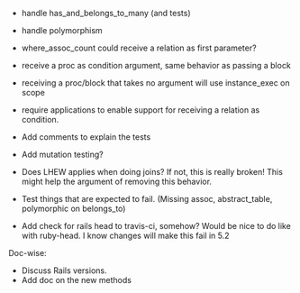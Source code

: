 * handle has_and_belongs_to_many (and tests)
* handle polymorphism
* where_assoc_count could receive a relation as first parameter?
* receive a proc as condition argument, same behavior as passing a block
* receiving a proc/block that takes no argument will use instance_exec on scope
* require applications to enable support for receiving a relation as condition.
* Add comments to explain the tests
* Add mutation testing?

* Does LHEW applies when doing joins? If not, this is really broken! This might help the argument of removing this behavior.
* Test things that are expected to fail. (Missing assoc, abstract_table, polymorphic on belongs_to)
* Add check for rails head to travis-ci, somehow? Would be nice to do like with ruby-head. I know changes will make this fail in 5.2

Doc-wise:
* Discuss Rails versions.
* Add doc on the new methods
